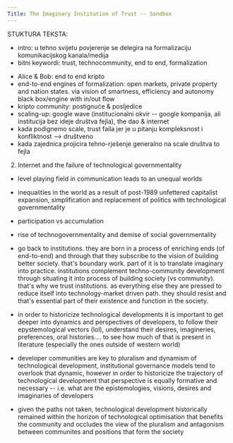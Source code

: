 ```yaml
---
Title: The Imaginary Institution of Trust -- Sandbox
---
```


STUKTURA TEKSTA:
- intro: u tehno svijetu povjerenje se delegira na formalizaciju komunikacijskog kanala/medija
- bitni keywordi: trust, technocommunity, end to end, formalization
 * Alice & Bob: end to end kripto
 * end-to-end engines of formalization: open markets, private property and nation states. via vision of smartness, efficiency and autonomy black box/engine with in/out flow
 * kripto community: postignuće & posljedice
 * scaling-up: google wave (institucionalni okvir -- google kompanija, ali institucija bez ideje društva fejla), the dao & internet
 * kada podignemo scale, trust faila jer je u pitanju kompleksnost i konfliktnost --> društveno
 * kada zajednica projicira tehno-rješenje generalno na scale društva to fejla

2. Internet and the failure of technological governmentality
* level playing field in communication leads to an unequal worlds
* inequalities in the world as a result of post-1989 unfettered capitalist expansion, simplification and replacement of politics with technological governmentality
* participation vs accumulation
* rise of technogovernmentality and demise of social governmentality



* go back to institutions. they are born in a process of enriching ends (of end-to-end) and through that they subscribe to the vision of building better society. that's boundary work. part of it is to translate imaginary into practice. institutions complement techno-community development through situating it into process of building society (vs community). that's why we trust institutions. as everything else they are pressed to reduce itself into technology-market driven path. they should resist and that's essential part of their existence and function in the society.

 * in order to historicize technological developments it is important to get deeper into dynamics and perspectives of developers, to follow their epystemological vectors (lol), understand their desires, imagineries, preferences, oral histories.... to see how much of that is present in literature (especially the ones outside of western world)
 
 
* developer communities are key to pluralism and dynamism of technological development, institutional governance models tend to overlook that dynamic, however in order to historicize the trajectory of technological development that perspective is equally formative and necessary -- i.e. what are the epistemologies, visions, desires and imaginaries of developers

* given the paths not taken, technological development historically remained within the horizon of technological optimisation that benefits the community and occludes the view of the pluralism and antagonism between communites and positions that form the society 
